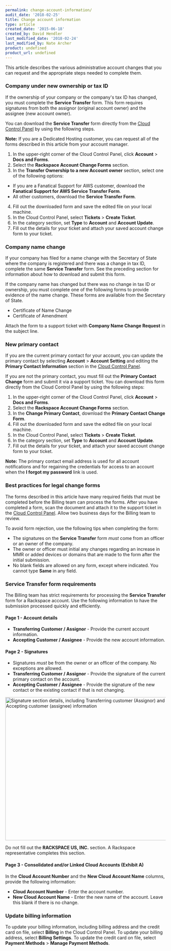 ```yaml
---
permalink: change-account-information/
audit_date: '2018-02-25'
title: Change account information
type: article
created_date: '2015-06-18'
created_by: David Hendler
last_modified_date: '2018-02-24'
last_modified_by: Nate Archer
product: undefined
product_url: undefined
---
```


This article describes the various administrative account changes that you can request and the appropriate steps needed to complete them.

### Company under new ownership or tax ID

If the ownership of your company or the company's tax ID has
changed, you must complete the **Service Transfer** form. This form requires signatures from
both the assignor (original account owner) and the assignee (new account owner).

You can download the **Service Transfer** form directly from
the [Cloud Control Panel](https://mycloud.rackspace.com/) by using the following steps.

**Note:** If you are a Dedicated Hosting customer, you can request all of the forms described in this article from your account manager.
1.  In the upper-right corner of the Cloud Control Panel, click **Account** > **Docs and Forms**.
2.  Select the **Rackspace Account Change Forms** section.
3.  In the **Transfer Ownership to a new Account owner** section, select one of the following options:

  - If you are a Fanatical Support for AWS customer, download the **Fanatical Support for AWS Service Transfer Form**.
  - All other customers, download the **Service Transfer Form**.

4. Fill out the downloaded form and save the edited file on your local machine.
5. In the Cloud Control Panel, select **Tickets** > **Create Ticket**.
6. In the category section, set **Type** to **Account** and **Account Update**.
7. Fill out the details for your ticket and attach your saved account change form to your ticket.


### Company name change

If your company has filed for a name change with the Secretary of State
where the company is registered and there was a change in tax ID,
complete the same **Service Transfer** form. See the preceding section for information about how to download and submit this form.

If the company name has changed but there was no change in tax ID or
ownership, you must complete one of the following forms to provide
evidence of the name change. These forms are available from the Secretary of State.

- Certificate of Name Change
- Certificate of Amendment

Attach the form to a support ticket with **Company Name Change
Request** in the subject line.


### New primary contact

If you are the current primary contact for your account, you can update the primary contact by selecting **Account** > **Account Setting** and editing the **Primary Contact Information** section in the [Cloud Control Panel](http://mycloud.rackspace.com).

If you are not the primary contact, you must fill out the **Primary
Contact Change** form and submit it via a support ticket. You can download this form directly from the Cloud Control Panel by using the following steps:

1. In the upper-right corner of the Cloud Control Panel, click **Account** > **Docs and Forms**.
2. Select the **Rackspace Account Change Forms** section.
3. In the **Change Primary Contact**, download the **Primary Contact Change Form**.
4. Fill out the downloaded form and save the edited file on your local machine.
5. In the Cloud Control Panel, select **Tickets** > **Create Ticket**.
6. In the category section, set **Type** to **Account** and **Account Update**.
7. Fill out the details for your ticket, and attach your saved account change form to your ticket.

**Note:** The primary contact email address is used for all
account notifications and for regaining the credentials for access to an
account when the **I forgot my password** link is
used.


### Best practices for legal change forms

The forms described in this article have many required fields that must be
completed before the Billing team can process the forms. After you have
completed a form, scan the document and attach it to the support ticket
in the [Cloud Control Panel](http://mycloud.rackspace.com). Allow
two business days for the Billing team to review.

To avoid form rejection, use the following tips when completing the
form:

-   The signatures on the **Service Transfer** form *must* come
    from an officer or an owner of the company.
-   The owner or officer must initial any changes regarding an increase
    in MMR or added devices or domains that are made to the form after
    the initial submission.
-   No blank fields are allowed on any form, except where indicated. You
    cannot type **Same** in any field.

### Service Transfer form requirements

The Billing team has strict requirements for processing the
**Service Transfer** form for a Rackspace account. Use the
following information to have the submission processed quickly and
efficiently.


#### Page 1 - Account details

-   **Transferring Customer / Assignor** - Provide the current account information.
-   **Accepting Customer / Assignee** - Provide the new account information.

#### Page 2 - Signatures

-   Signatures *must* be from the owner or an officer of the company. No
    exceptions are allowed.
-   **Transferring Customer / Assignor** - Provide the signature of the
    current primary contact on the account.
-   **Accepting Customer / Assignee** - Provide the signature of the new
    contact or the existing contact if that is not changing.


<img src="{% asset_path general/change-account-information/change-account-2.jpg %}" alt="Signature section details, including Transferring customer (Assignor) and Accepting customer (assignee) information" width="567" height="448" />

Do not fill out the **RACKSPACE US, INC.** section. A Rackspace
representative completes this section.

#### Page 3 - Consolidated and/or Linked Cloud Accounts (Exhibit A)

In the **Cloud Account Number** and the **New Cloud Account Name** columns, provide the following information:
  -   **Cloud Account Number** - Enter the account number.
  -   **New Cloud Account Name** - Enter the new name of the account. Leave
        this blank if there is no change.


### Update billing information

To update your billing information, including billing address and the
credit card on file, select **Billing** in the Cloud Control Panel. To update your billing address, select **Billing Settings**. To update the credit card on file, select **Payment Methods** > **Manage Payment Methods**.
